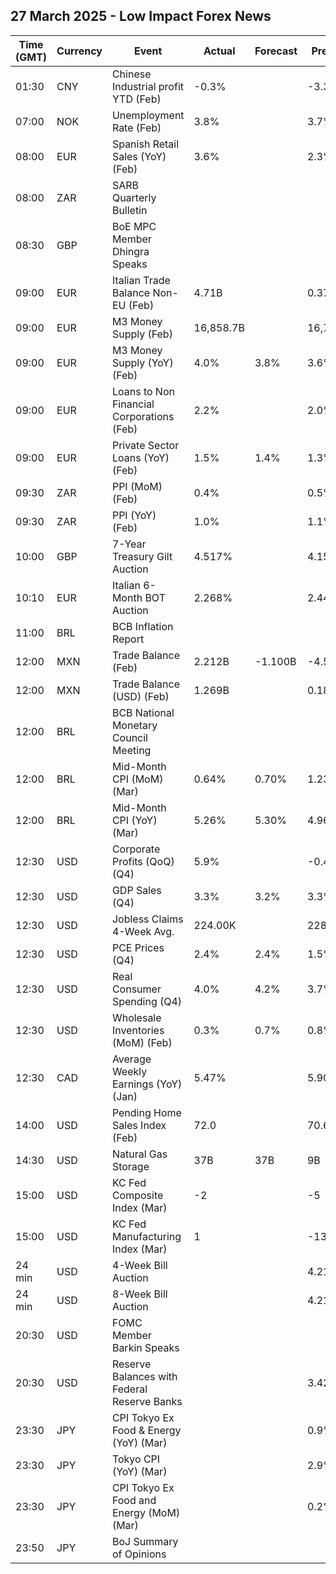 ## 27 March 2025 - Low Impact Forex News

| Time (GMT) | Currency | Event | Actual | Forecast | Previous |
|------|----------|-------|--------|----------|----------|
| 01:30 | CNY | Chinese Industrial profit YTD (Feb) | -0.3% |  | -3.3% |
| 07:00 | NOK | Unemployment Rate (Feb) | 3.8% |  | 3.7% |
| 08:00 | EUR | Spanish Retail Sales (YoY) (Feb) | 3.6% |  | 2.3% |
| 08:00 | ZAR | SARB Quarterly Bulletin |  |  |  |
| 08:30 | GBP | BoE MPC Member Dhingra Speaks |  |  |  |
| 09:00 | EUR | Italian Trade Balance Non-EU (Feb) | 4.71B |  | 0.37B |
| 09:00 | EUR | M3 Money Supply (Feb) | 16,858.7B |  | 16,754.9B |
| 09:00 | EUR | M3 Money Supply (YoY) (Feb) | 4.0% | 3.8% | 3.6% |
| 09:00 | EUR | Loans to Non Financial Corporations (Feb) | 2.2% |  | 2.0% |
| 09:00 | EUR | Private Sector Loans (YoY) (Feb) | 1.5% | 1.4% | 1.3% |
| 09:30 | ZAR | PPI (MoM) (Feb) | 0.4% |  | 0.5% |
| 09:30 | ZAR | PPI (YoY) (Feb) | 1.0% |  | 1.1% |
| 10:00 | GBP | 7-Year Treasury Gilt Auction | 4.517% |  | 4.155% |
| 10:10 | EUR | Italian 6-Month BOT Auction | 2.268% |  | 2.448% |
| 11:00 | BRL | BCB Inflation Report |  |  |  |
| 12:00 | MXN | Trade Balance (Feb) | 2.212B | -1.100B | -4.558B |
| 12:00 | MXN | Trade Balance (USD) (Feb) | 1.269B |  | 0.182B |
| 12:00 | BRL | BCB National Monetary Council Meeting |  |  |  |
| 12:00 | BRL | Mid-Month CPI (MoM) (Mar) | 0.64% | 0.70% | 1.23% |
| 12:00 | BRL | Mid-Month CPI (YoY) (Mar) | 5.26% | 5.30% | 4.96% |
| 12:30 | USD | Corporate Profits (QoQ) (Q4) | 5.9% |  | -0.4% |
| 12:30 | USD | GDP Sales (Q4) | 3.3% | 3.2% | 3.3% |
| 12:30 | USD | Jobless Claims 4-Week Avg. | 224.00K |  | 228.75K |
| 12:30 | USD | PCE Prices (Q4) | 2.4% | 2.4% | 1.5% |
| 12:30 | USD | Real Consumer Spending (Q4) | 4.0% | 4.2% | 3.7% |
| 12:30 | USD | Wholesale Inventories (MoM) (Feb) | 0.3% | 0.7% | 0.8% |
| 12:30 | CAD | Average Weekly Earnings (YoY) (Jan) | 5.47% |  | 5.90% |
| 14:00 | USD | Pending Home Sales Index (Feb) | 72.0 |  | 70.6 |
| 14:30 | USD | Natural Gas Storage | 37B | 37B | 9B |
| 15:00 | USD | KC Fed Composite Index (Mar) | -2 |  | -5 |
| 15:00 | USD | KC Fed Manufacturing Index (Mar) | 1 |  | -13 |
| 24 min | USD | 4-Week Bill Auction |  |  | 4.215% |
| 24 min | USD | 8-Week Bill Auction |  |  | 4.215% |
| 20:30 | USD | FOMC Member Barkin Speaks |  |  |  |
| 20:30 | USD | Reserve Balances with Federal Reserve Banks |  |  | 3.425T |
| 23:30 | JPY | CPI Tokyo Ex Food & Energy (YoY) (Mar) |  |  | 0.9% |
| 23:30 | JPY | Tokyo CPI (YoY) (Mar) |  |  | 2.9% |
| 23:30 | JPY | CPI Tokyo Ex Food and Energy (MoM) (Mar) |  |  | 0.2% |
| 23:50 | JPY | BoJ Summary of Opinions |  |  |  |
